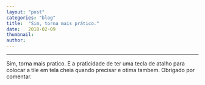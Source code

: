 ```yaml
---
layout:	"post"
categories:	"blog"
title:	"Sim, torna mais prático."
date:	2018-02-09
thumbnail:	
author:	
---
```


* * *

Sim, torna mais pratico. E a praticidade de ter uma tecla de atalho para
colocar a tile em tela cheia quando precisar e otima tambem. Obrigado por
comentar.

